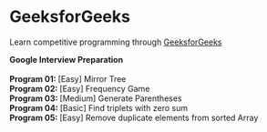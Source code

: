 # GeeksforGeeks
Learn competitive programming through [GeeksforGeeks](https://www.geeksforgeeks.org/https://practice.geeksforgeeks.org/explore/?company%5B%5D=Google&problemType=functional&difficulty%5B%5D=0&difficulty%5B%5D=1&difficulty%5B%5D=2&page=1&sortBy=submissions&company%5B%5D=Google)

<b> Google Interview Preparation </b>
<br/>
<br/> <b> Program 01: </b> [Easy] Mirror Tree
<br/> <b> Program 02: </b> [Easy] Frequency Game
<br/> <b> Program 03: </b> [Medium] Generate Parentheses 
<br/> <b> Program 04: </b> [Basic] Find triplets with zero sum
<br/> <b> Program 05: </b> [Easy] Remove duplicate elements from sorted Array
